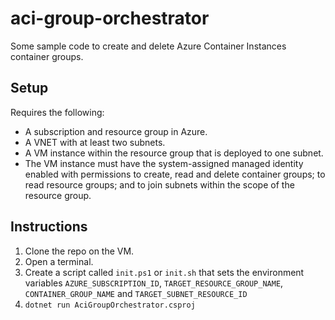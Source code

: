 # aci-group-orchestrator
Some sample code to create and delete Azure Container Instances container groups.
## Setup
Requires the following:
- A subscription and resource group in Azure.
- A VNET with at least two subnets.
- A VM instance within the resource group that is deployed to one subnet.
- The VM instance must have the system-assigned managed identity enabled with permissions to create, read and delete container groups; to read resource groups; and to join subnets within the scope of the resource group.
## Instructions
1. Clone the repo on the VM.
2. Open a terminal.
3. Create a script called `init.ps1` or `init.sh` that sets the environment variables `AZURE_SUBSCRIPTION_ID`, `TARGET_RESOURCE_GROUP_NAME`, `CONTAINER_GROUP_NAME` and `TARGET_SUBNET_RESOURCE_ID`
4. `dotnet run AciGroupOrchestrator.csproj`